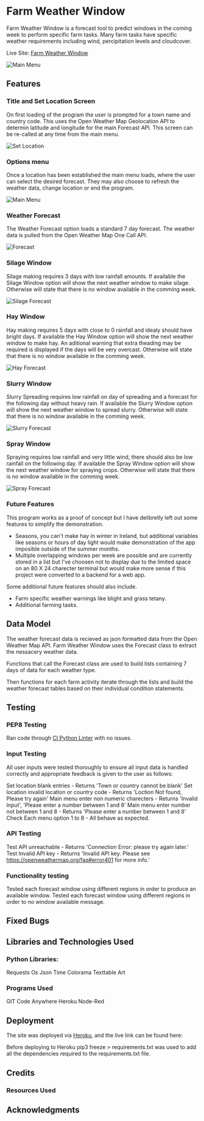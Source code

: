 # Farm Weather Window
Farm Weather Window is a forecast tool to predict windows in the coming week to perform specific farm tasks. Many farm tasks have specific weather requirements including wind, percipitation levels and cloudcover.

Live Site: [Farm Weather Window](https://farm-weather-window-7024a2604c2c.herokuapp.com/)

![Main Menu](docs/readme_imgs/main_menu.png)

## Features

### Title and Set Location Screen

On first loading of the program the user is prompted for a town name and country code.
This uses the Open Weather Map Geolocation API to determin latitude and longitude for the main Forecast API.
This screen can be re-called at any time from the main menu. 

![Set Location](docs/readme_imgs/set_location.png)

### Options menu

Once a location has been established the main menu loads, where the user can select the desired forecast.
They may also choose to refresh the weather data, change location or end the program.

![Main Menu](docs/readme_imgs/main_menu.png)

###  Weather Forecast

The Weather Forecast option loads a standard 7 day forecast.
The weather data is pulled from the Open Weather Map One Call API.

![Forecast](docs/readme_imgs/forecast.png)

### Silage Window

Silage making requires 3 days with low rainfall amounts.
If available the Silage Window option will show the next weather window to make silage.
Otherwise will state that there is no window available in the comming week.

![Silage Forecast](docs/readme_imgs/silage_forecast.png)

### Hay Window

Hay making requires 5 days with close to 0 rainfall and idealy should have bright days. 
If available the Hay Window option will show the next weather window to make hay.
An aditional warning that extra theading may be required is displayed if the days will be very overcast.
Otherwise will state that there is no window available in the comming week.

![Hay Forecast](docs/readme_imgs/hay_forecast.png)

### Slurry Window

Slurry Spreading requires low rainfall on day of spreading and a forecast for the following day without heavy rain.
If available the Slurry Window option will show the next weather window to spread slurry.
Otherwise will state that there is no window available in the comming week.

![Slurry Forecast](docs/readme_imgs/slurry_forecast.png)

### Spray Window

Spraying requires low rainfall and very little wind, there should also be low rainfall on the following day.
If available the Spray Window option will show the next weather window for spraying crops.
Otherwise will state that there is no window available in the comming week.

![Spray Forecast](docs/readme_imgs/spray_forecast.png)

### Future Features

This program works as a proof of concept but I have delibretly left out some features to simplify the demonstration.

- Seasons, you can't make hay in winter in Ireland, but additional variables like seasons or hours of day light would make demonstration of the app imposible outside of the summer months.
- Multiple overlapping windows per week are possible and are currently stored in a list but I've choosen not to display due to the limited space on an 80 X 24 charecter terminal but would make more sense if this project were converted to a backend for a web app.

Some additional future features should also include.

- Farm specific weather warnings like blight and grass tetany.  
- Additional farming tasks.


## Data Model

The weather forecast data is recieved as json formatted data from the Open Weather Map API.
Farm Weather Window uses the Forecast class to extract the nessacery weather data.

Functions that call the Forecast class are used to build lists containing 7 days of data for each weather type.

Then functions for each farm activity iterate through the lists and build the weather forecast tables based on their individual condition statements.



## Testing

### PEP8 Testing

Ran code through [CI Python Linter](https://pep8ci.herokuapp.com/) with no issues.

### Input Testing
All user inputs were tested thoroughly to ensure all input data is handled correctly and appropriate feedback is given to the user as follows:

Set location blank entries - Returns 'Town or country cannot be blank'
Set location invalid location or country code - Returns 'Loction Not found, Please try again'
Main menu enter non numeric charecters - Returns 'Invalid Input', 'Please enter a number between 1 and 8'
Main menu enter number not between 1 and 8 - Returns 'Please enter a number between 1 and 8'
Check Each menu option 1 to 8 - All behave as expected.

### API Testing
Test API unreachable - Returns 'Connection Error: please try again later.'
Test Invalid API key - Returns 'Invalid API key. Please see https://openweathermap.org/faq#error401 for more info.'

### Functionality testing
Tested each forecast window using different regions in order to produce an available window.
Tested each forecast window using different regions in order to no window available message. 

## Fixed Bugs

## Libraries and Technologies Used

### Python Libraries:
Requests
Os
Json
Time
Colorama
Texttable
Art

### Programs Used
GIT
Code Anywhere
Heroku
Node-Red



## Deployment

The site was deployed via [Heroku](https://dashboard.heroku.com/apps), and the live link can be found here: 

Before deploying to Heroku pip3 freeze > requirements.txt was used to add all the dependencies required to the requirements.txt file.




## Credits 
### Resources Used



## Acknowledgments
